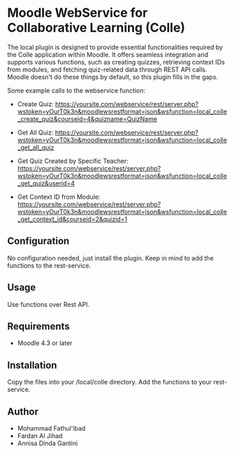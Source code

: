 Moodle WebService for Collaborative Learning (Colle)
====================================================

The local plugin is designed to provide essential functionalities required by the Colle application within Moodle. It offers seamless integration and supports various functions, such as creating quizzes, retrieving context IDs from modules, and fetching quiz-related data through REST API calls. Moodle doesn't do these things by default, so this plugin fills in the gaps.

Some example calls to the webservice function:

* Create Quiz:
  https://yoursite.com/webservice/rest/server.php?wstoken=yOurT0k3n&moodlewsrestformat=json&wsfunction=local_colle_create_quiz&courseid=4&quizname=QuizName

* Get All Quiz:
  https://yoursite.com/webservice/rest/server.php?wstoken=yOurT0k3n&moodlewsrestformat=json&wsfunction=local_colle_get_all_quiz

* Get Quiz Created by Specific Teacher:
  https://yoursite.com/webservice/rest/server.php?wstoken=yOurT0k3n&moodlewsrestformat=json&wsfunction=local_colle_get_quiz&userid=4

* Get Context ID from Module:
  https://yoursite.com/webservice/rest/server.php?wstoken=yOurT0k3n&moodlewsrestformat=json&wsfunction=local_colle_get_context_id&courseid=2&quizid=1


Configuration
-------------
No configuration needed, just install the plugin. Keep in mind to add the functions to the rest-service.

Usage
-----
Use functions over Rest API.

Requirements
------------
- Moodle 4.3 or later

Installation
------------
Copy the files into your /local/colle directory. Add the functions to your rest-service. 

Author
------
- Mohammad Fathul'ibad
- Fardan Al Jihad
- Annisa Dinda Gantini
